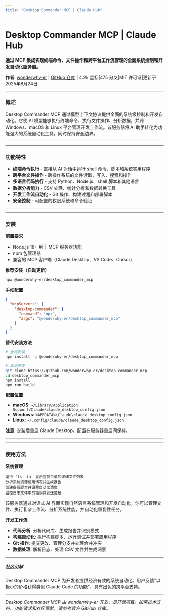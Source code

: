 ```yaml
---
title: "Desktop Commander MCP | Claude Hub"
---
```


# Desktop Commander MCP | Claude Hub

**通过 MCP 集成实现终端命令、文件操作和跨平台工作流管理的全面系统控制和开发自动化服务器。**

**作者**: [wonderwhy-er](https://github.com/wonderwhy-er)  |  [GitHub 仓库](https://github.com/wonderwhy-er/desktop_commander_mcp)  |  4.2k 星标|475 分叉|MIT 许可证|更新于 2025年8月24日

* * *

### 概述[​](#概述)

Desktop Commander MCP 通过模型上下文协议提供全面的系统级控制和开发自动化。它使 AI 模型能够执行终端命令、执行文件操作、分析数据，并跨 Windows、macOS 和 Linux 平台管理开发工作流。该服务器将 AI 助手转化为功能强大的系统自动化工具，同时保持安全边界。

* * *

* * *

### 功能特性[​](#功能特性)

-   **终端命令执行** - 直接从 AI 对话中运行 shell 命令、脚本和系统实用程序
-   **跨平台文件操作** - 跨操作系统的文件读取、写入、搜索和操作
-   **多语言代码执行** - 支持 Python、Node.js、shell 脚本和其他语言
-   **数据分析能力** - CSV 处理、统计分析和数据转换工具
-   **开发工作流自动化** - Git 操作、构建过程和部署脚本
-   **安全控制** - 可配置的权限系统和命令验证

* * *

* * *

### 安装[​](#安装)

**前置要求**

-   Node.js 18+ 用于 MCP 服务器功能
-   npm 包管理器
-   兼容的 MCP 客户端（Claude Desktop、VS Code、Cursor）

**推荐安装（自动更新）**

```bash
npx @wonderwhy-er/desktop_commander_mcp
```

**手动配置**

```json
{
  "mcpServers": {
    "desktop-commander": {
      "command": "npx",
      "args": "@wonderwhy-er/desktop_commander_mcp"
    }
  }
}
```

**替代安装方法**

```bash
# 全局安装
npm install -g @wonderwhy-er/desktop_commander_mcp

# 本地开发
git clone https://github.com/wonderwhy-er/desktop_commander_mcp
cd desktop_commander_mcp
npm install
npm run build
```

**配置位置**

-   **macOS**: `~/Library/Application Support/Claude/claude_desktop_config.json`
-   **Windows**: `%APPDATA%\Claude\claude_desktop_config.json`
-   **Linux**: `~/.config/claude/claude_desktop_config.json`

**注意**: 安装后重启 Claude Desktop。配置在服务器重启间保持。

* * *

* * *

### 使用方法[​](#使用方法)

**系统管理**

```
运行 'ls -la' 显示当前目录的详细文件列表
分析系统资源使用情况并生成报告
创建备份脚本并设置自动化调度
监控日志文件中的错误并发送警报
```

该服务器通过对话式 AI 界面实现自然语言系统管理和开发自动化。你可以管理文件、执行复杂工作流、分析系统性能，并自动化重复性任务。

**开发工作流**

-   **代码分析**: 分析代码库、生成报告并识别模式
-   **构建自动化**: 执行构建脚本、运行测试并部署应用程序
-   **Git 操作**: 提交更改、管理分支并处理合并冲突
-   **数据处理**: 解析日志、处理 CSV 文件并生成洞察

* * *

##### 社区见解

Desktop Commander MCP 为开发者提供经济有效的系统自动化。用户反馈"以极小的价格获得类似 Claude Code 的功能"，具有出色的跨平台支持。

* * *

*Desktop Commander MCP 由 wonderwhy-er 开发，是开源项目。如需技术支持、功能请求和社区贡献，请参考官方 GitHub 仓库。*
